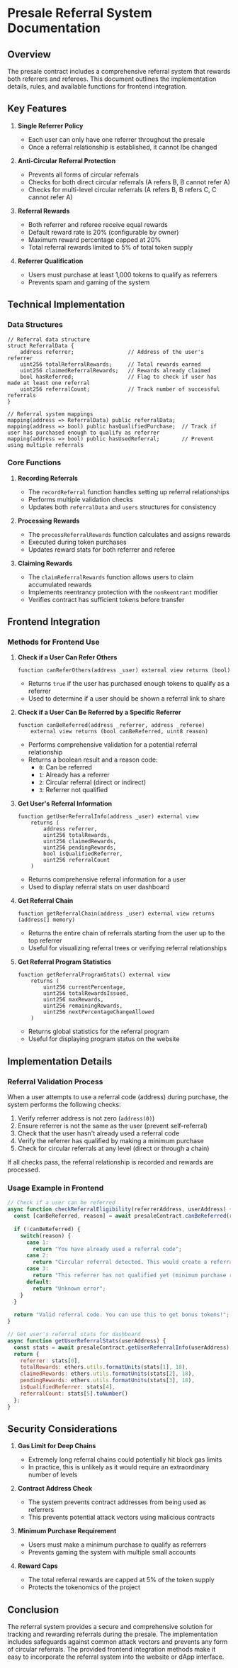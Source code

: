 # Presale Referral System Documentation

## Overview

The presale contract includes a comprehensive referral system that rewards both referrers and referees. This document outlines the implementation details, rules, and available functions for frontend integration.

## Key Features

1. **Single Referrer Policy**
   - Each user can only have one referrer throughout the presale
   - Once a referral relationship is established, it cannot Ibe changed

2. **Anti-Circular Referral Protection**
   - Prevents all forms of circular referrals
   - Checks for both direct circular referrals (A refers B, B cannot refer A)
   - Checks for multi-level circular referrals (A refers B, B refers C, C cannot refer A)

3. **Referral Rewards**
   - Both referrer and referee receive equal rewards
   - Default reward rate is 20% (configurable by owner)
   - Maximum reward percentage capped at 20%
   - Total referral rewards limited to 5% of total token supply

4. **Referrer Qualification**
   - Users must purchase at least 1,000 tokens to qualify as referrers
   - Prevents spam and gaming of the system

## Technical Implementation

### Data Structures

```solidity
// Referral data structure
struct ReferralData {
    address referrer;                 // Address of the user's referrer
    uint256 totalReferralRewards;     // Total rewards earned
    uint256 claimedReferralRewards;   // Rewards already claimed
    bool hasReferred;                 // Flag to check if user has made at least one referral
    uint256 referralCount;            // Track number of successful referrals
}

// Referral system mappings
mapping(address => ReferralData) public referralData;
mapping(address => bool) public hasQualifiedPurchase;  // Track if user has purchased enough to qualify as referrer
mapping(address => bool) public hasUsedReferral;       // Prevent using multiple referrals
```

### Core Functions

1. **Recording Referrals**
   - The `recordReferral` function handles setting up referral relationships
   - Performs multiple validation checks
   - Updates both `referralData` and `users` structures for consistency

2. **Processing Rewards**
   - The `processReferralRewards` function calculates and assigns rewards
   - Executed during token purchases
   - Updates reward stats for both referrer and referee

3. **Claiming Rewards**
   - The `claimReferralRewards` function allows users to claim accumulated rewards
   - Implements reentrancy protection with the `nonReentrant` modifier
   - Verifies contract has sufficient tokens before transfer

## Frontend Integration

### Methods for Frontend Use

1. **Check if a User Can Refer Others**
   ```solidity
   function canReferOthers(address _user) external view returns (bool)
   ```
   - Returns `true` if the user has purchased enough tokens to qualify as a referrer
   - Used to determine if a user should be shown a referral link to share

2. **Check if a User Can Be Referred by a Specific Referrer**
   ```solidity
   function canBeReferred(address _referrer, address _referee) 
       external view returns (bool canBeReferred, uint8 reason)
   ```
   - Performs comprehensive validation for a potential referral relationship
   - Returns a boolean result and a reason code:
     - `0`: Can be referred
     - `1`: Already has a referrer
     - `2`: Circular referral (direct or indirect)
     - `3`: Referrer not qualified

3. **Get User's Referral Information**
   ```solidity
   function getUserReferralInfo(address _user) external view 
       returns (
           address referrer,
           uint256 totalRewards,
           uint256 claimedRewards,
           uint256 pendingRewards,
           bool isQualifiedReferrer,
           uint256 referralCount
       )
   ```
   - Returns comprehensive referral information for a user
   - Used to display referral stats on user dashboard

4. **Get Referral Chain**
   ```solidity
   function getReferralChain(address _user) external view returns (address[] memory)
   ```
   - Returns the entire chain of referrals starting from the user up to the top referrer
   - Useful for visualizing referral trees or verifying referral relationships

5. **Get Referral Program Statistics**
   ```solidity
   function getReferralProgramStats() external view 
       returns (
           uint256 currentPercentage,
           uint256 totalRewardsIssued,
           uint256 maxRewards,
           uint256 remainingRewards,
           uint256 nextPercentageChangeAllowed
       )
   ```
   - Returns global statistics for the referral program
   - Useful for displaying program status on the website

## Implementation Details

### Referral Validation Process

When a user attempts to use a referral code (address) during purchase, the system performs the following checks:

1. Verify referrer address is not zero (`address(0)`)
2. Ensure referrer is not the same as the user (prevent self-referral)
3. Check that the user hasn't already used a referral code
4. Verify the referrer has qualified by making a minimum purchase
5. Check for circular referrals at any level (direct or through a chain)

If all checks pass, the referral relationship is recorded and rewards are processed.

### Usage Example in Frontend

```javascript
// Check if a user can be referred
async function checkReferralEligibility(referrerAddress, userAddress) {
  const [canBeReferred, reason] = await presaleContract.canBeReferred(referrerAddress, userAddress);
  
  if (!canBeReferred) {
    switch(reason) {
      case 1:
        return "You have already used a referral code";
      case 2:
        return "Circular referral detected. This would create a referral loop";
      case 3:
        return "This referrer has not qualified yet (minimum purchase required)";
      default:
        return "Unknown error";
    }
  }
  
  return "Valid referral code. You can use this to get bonus tokens!";
}

// Get user's referral stats for dashboard
async function getUserReferralStats(userAddress) {
  const stats = await presaleContract.getUserReferralInfo(userAddress);
  return {
    referrer: stats[0],
    totalRewards: ethers.utils.formatUnits(stats[1], 18),
    claimedRewards: ethers.utils.formatUnits(stats[2], 18),
    pendingRewards: ethers.utils.formatUnits(stats[3], 18),
    isQualifiedReferrer: stats[4],
    referralCount: stats[5].toNumber()
  };
}
```

## Security Considerations

1. **Gas Limit for Deep Chains**
   - Extremely long referral chains could potentially hit block gas limits
   - In practice, this is unlikely as it would require an extraordinary number of levels

2. **Contract Address Check**
   - The system prevents contract addresses from being used as referrers
   - This prevents potential attack vectors using malicious contracts

3. **Minimum Purchase Requirement**
   - Users must make a minimum purchase to qualify as referrers
   - Prevents gaming the system with multiple small accounts

4. **Reward Caps**
   - The total referral rewards are capped at 5% of the token supply
   - Protects the tokenomics of the project

## Conclusion

The referral system provides a secure and comprehensive solution for tracking and rewarding referrals during the presale. The implementation includes safeguards against common attack vectors and prevents any form of circular referrals. The provided frontend integration methods make it easy to incorporate the referral system into the website or dApp interface. 